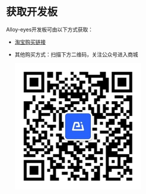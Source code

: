 # 获取开发板

Alloy-eyes开发板可由以下方式获取：

* [淘宝购买链接](https://shop335460837.taobao.com/index.htm)
* 其他购买方式：扫描下方二维码，关注公众号进入商城

   ![](../.gitbook/assets/ercode.jpg)

